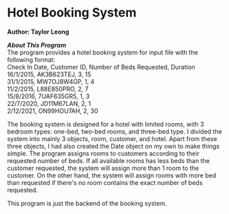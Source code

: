 # Hotel Booking System
**Author: Taylor Leong**

***About This Program*** \
The program provides a hotel booking system for input file with the following format: \
Check In Date, Customer ID, Number of Beds Requested, Duration \
16/1/2015, AK3B623TEJ, 3, 15 \
31/1/2015, MW7OJ8W4GP, 1, 4 \
11/2/2015, L88E850PRO, 2, 7 \
15/8/2016, 7UAF635GR5, 1, 3 \
22/7/2020, JD11M67LAN, 2, 1 \
2/12/2021, ON99HOU7AH, 2, 30 

The booking system is designed for a hotel with limited rooms, with 3 bedroom types: one-bed, two-bed rooms, and three-bed type. 
I divided the system into mainly 3 objects, room, customer, and hotel. Apart from these three objects, I had also created the Date object on my own to make things simple. 
The program assigns rooms to customers according to their requested number of beds. If all available rooms has less beds than the customer requested, 
the system will assign more than 1 room to the customer. On the other hand, the system will assign rooms with more bed than requested 
if there's no room contains the exact number of beds requested. 

This program is just the backend of the booking system.


